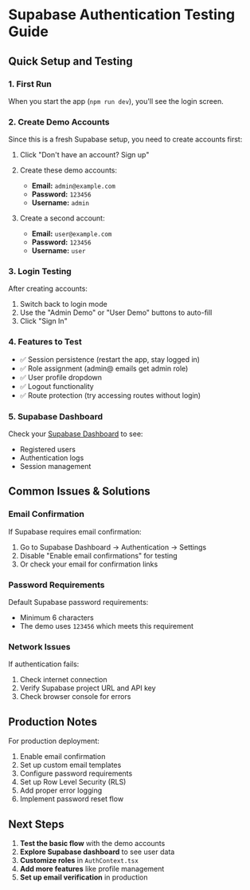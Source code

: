 # Supabase Authentication Testing Guide

## Quick Setup and Testing

### 1. First Run
When you start the app (`npm run dev`), you'll see the login screen.

### 2. Create Demo Accounts
Since this is a fresh Supabase setup, you need to create accounts first:

1. Click "Don't have an account? Sign up"
2. Create these demo accounts:
   - **Email:** `admin@example.com`
   - **Password:** `123456`
   - **Username:** `admin`

3. Create a second account:
   - **Email:** `user@example.com`
   - **Password:** `123456`
   - **Username:** `user`

### 3. Login Testing
After creating accounts:
1. Switch back to login mode
2. Use the "Admin Demo" or "User Demo" buttons to auto-fill
3. Click "Sign In"

### 4. Features to Test
- ✅ Session persistence (restart the app, stay logged in)
- ✅ Role assignment (admin@ emails get admin role)
- ✅ User profile dropdown
- ✅ Logout functionality
- ✅ Route protection (try accessing routes without login)

### 5. Supabase Dashboard
Check your [Supabase Dashboard](https://tagelcmwqukvhyvocfpb.supabase.co) to see:
- Registered users
- Authentication logs
- Session management

## Common Issues & Solutions

### Email Confirmation
If Supabase requires email confirmation:
1. Go to Supabase Dashboard → Authentication → Settings
2. Disable "Enable email confirmations" for testing
3. Or check your email for confirmation links

### Password Requirements
Default Supabase password requirements:
- Minimum 6 characters
- The demo uses `123456` which meets this requirement

### Network Issues
If authentication fails:
1. Check internet connection
2. Verify Supabase project URL and API key
3. Check browser console for errors

## Production Notes

For production deployment:
1. Enable email confirmation
2. Set up custom email templates
3. Configure password requirements
4. Set up Row Level Security (RLS)
5. Add proper error logging
6. Implement password reset flow

## Next Steps

1. **Test the basic flow** with the demo accounts
2. **Explore Supabase dashboard** to see user data
3. **Customize roles** in `AuthContext.tsx`
4. **Add more features** like profile management
5. **Set up email verification** in production
